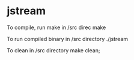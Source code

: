 # jstream

To compile, run make in /src direc
make

To run compiled binary in /src directory
./jstream

To clean in /src directory
make clean;
